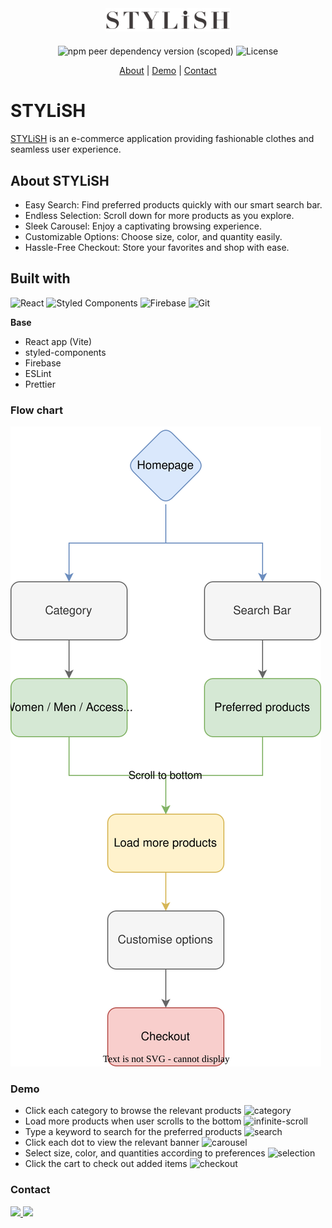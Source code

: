 <div align="center">
  <a href="https://joyup-management.web.app" style="margin-bottom:20px; display:block;">
    <img src="./src/assets/images/stylish-logo.png" alt="Logo" width="200px">
  </a>

![npm peer dependency version (scoped)](https://img.shields.io/npm/dependency-version/eslint-config-prettier/peer/eslint) ![License](https://img.shields.io/badge/License-MIT-blue)


  <p align="center">
    <a href="https://github.com/VitoProgramming/STYLiSH#About">About</a>
    |
    <a href="https://github.com/VitoProgramming/STYLiSH#Demo">Demo</a>
    |
    <a href="https://github.com/VitoProgramming/STYLiSH#Contact">Contact</a>
  </p>
</div>

# STYLiSH
[STYLiSH](https://front-end-class-batch20.web.app) is an e-commerce application providing fashionable clothes and seamless user experience.

## About STYLiSH
- Easy Search: Find preferred products quickly with our smart search bar.
- Endless Selection: Scroll down for more products as you explore.
- Sleek Carousel: Enjoy a captivating browsing experience.
- Customizable Options: Choose size, color, and quantity easily.
- Hassle-Free Checkout: Store your favorites and shop with ease.

## Built with

![React](https://img.shields.io/badge/react-%2320232a.svg?style=for-the-badge&logo=react&logoColor=%2361DAFB) ![Styled Components](https://img.shields.io/badge/styled--components-DB7093?style=for-the-badge&logo=styled-components&logoColor=white) ![Firebase](https://img.shields.io/badge/firebase-ffca28?style=for-the-badge&logo=firebase&logoColor=black) ![Git](https://img.shields.io/badge/git-%23F05033.svg?style=for-the-badge&logo=git&logoColor=white)

**Base**
- React app (Vite)
- styled-components
- Firebase
- ESLint
- Prettier

### Flow chart
 ![flow chart](./src/assets/images/flowchart.drawio.svg)

### Demo
- Click each category to browse the relevant products
![category](./src/assets/category.gif)
- Load more products when user scrolls to the bottom
![infinite-scroll](./src/assets/infinite-scroll.gif)
- Type a keyword to search for the preferred products
![search](./src/assets/search.gif)
- Click each dot to view the relevant banner
![carousel](./src/assets/carousel.gif)
- Select size, color, and quantities according to preferences
![selection](./src/assets/selection.gif)
- Click the cart to check out added items
![checkout](./src/assets/checkout.gif)

### Contact
  <a href="https://www.linkedin.com/in/vito-huang-275828243/" text-decoration="none">
    <img src="https://img.shields.io/badge/LinkedIn-0077B5?style=for-the-badge&logo=linkedin&logoColor=white" />
  </a>
  <a href="mailto:vito.formosa@outlook.com">
    <img src="https://img.shields.io/badge/Microsoft_Outlook-0078D4?style=for-the-badge&logo=microsoft-outlook&logoColor=white" />
  </a>
